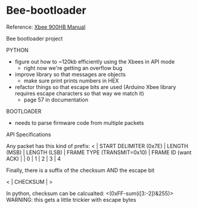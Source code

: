 Bee-bootloader
==============

Reference: [Xbee 900HB Manual](ftp://ftp1.digi.com/support/documentation/90002173_B.pdf)

Bee bootloader project

PYTHON
- figure out how to ~120kb efficiently using the Xbees in API mode
  - right now we're getting an overflow bug
- improve library so that messages are objects
  - make sure print prints numbers in HEX
- refactor things so that escape bits are used (Arduino Xbee library requires escape characters so that way we match it)
  - page 57 in documentation 

  
  
BOOTLOADER
- needs to parse firmware code from multiple packets


API Specifications

Any packet has this kind of prefix:
<
| START DELIMITER (0x7E) | LENGTH (MSB) | LENGTH (LSB)     | FRAME TYPE (TRANSMIT=0x10) | FRAME ID (want ACK) | 
|           0            |      1       |        2         |            3               |          4
>

Finally, there is a suffix of the checksum AND the escape bit

< | CHECKSUM | >

In python, checksum can be calcualted: <(0xFF-sum(i[3:-2])&255)>
WARNING: this gets a little trickier with escape bytes 

